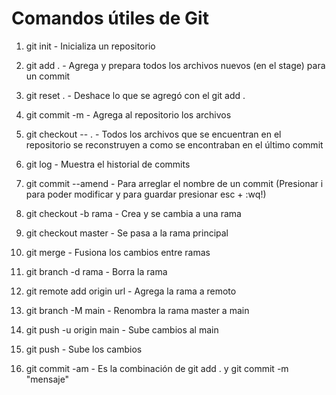 # Comandos útiles de Git

1. git init                - Inicializa un repositorio
2. git add .               - Agrega y prepara todos los archivos nuevos (en el stage) para un 
                          commit
3. git reset .             - Deshace lo que se agregó con el git add . 
4. git commit -m           - Agrega al repositorio los archivos
5. git checkout -- .       - Todos los archivos que se encuentran en el repositorio se 
                             reconstruyen a como se encontraban en el último commit 
6. git log                 - Muestra el historial de commits
7. git commit --amend      - Para arreglar el nombre de un commit
                          (Presionar i para poder modificar y para guardar presionar esc + :wq!)
8. git checkout -b rama    - Crea y se cambia a una rama
9. git checkout master     - Se pasa a la rama principal
10. git merge               - Fusiona los cambios entre ramas
11. git branch -d rama      - Borra la rama

12. git remote add origin url   -   Agrega la rama a remoto
13. git branch -M main      - Renombra la rama master a main
14. git push -u origin main - Sube cambios al main

15. git push                - Sube los cambios
16. git commit -am          - Es la combinación de git add . y git commit -m "mensaje"

